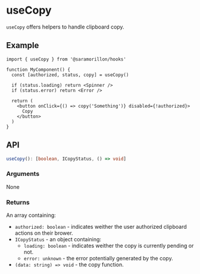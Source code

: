 # useCopy

`useCopy` offers helpers to handle clipboard copy.

## Example

```tsx
import { useCopy } from '@saramorillon/hooks'

function MyComponent() {
  const [authorized, status, copy] = useCopy()

  if (status.loading) return <Spinner />
  if (status.error) return <Error />

  return (
    <button onClick={() => copy('Something')} disabled={!authorized}>
      Copy
    </button>
  )
}
```

## API

```typescript
useCopy(): [boolean, ICopyStatus, () => void]
```

### Arguments

None

### Returns

An array containing:

- `authorized: boolean` - indicates weither the user authorized clipboard actions on their brower.
- `ICopyStatus` - an object containing:
  - `loading: boolean` - indicates weither the copy is currently pending or not.
  - `error: unknown` - the error potentially generated by the copy.
- `(data: string) => void` - the copy function.
